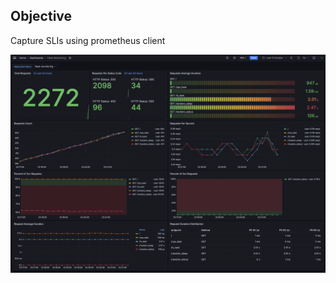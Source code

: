 ## Objective
Capture SLIs using prometheus client

<img src="https://github.com/MelvinKim/aws-eks-addons/blob/main/monitoring-and-alerting/Flask-API-SLIs/dashboard.png" alt="MarineGEO circle logo"/>


